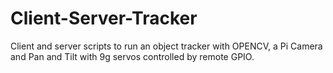 # Client-Server-Tracker
Client and server scripts to run an object tracker with OPENCV, a Pi Camera and Pan and Tilt with 9g servos controlled by remote GPIO.
